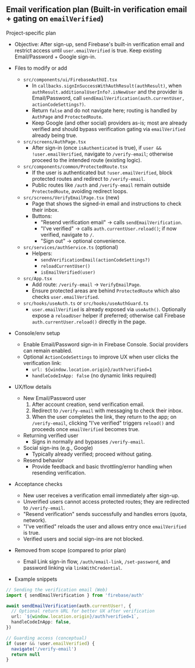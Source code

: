 ## Email verification plan (Built-in verification email + gating on `emailVerified`)

Project-specific plan

- Objective: After sign-up, send Firebase's built-in verification email and restrict access until `user.emailVerified` is true. Keep existing Email/Password + Google sign-in.

- Files to modify or add
  - `src/components/ui/FirebaseAuthUI.tsx`
    - In `callbacks.signInSuccessWithAuthResult(authResult)`, when `authResult.additionalUserInfo?.isNewUser` and the provider is Email/Password, call `sendEmailVerification(auth.currentUser, actionCodeSettings?)`.
    - Return `false` and do not navigate here; routing is handled by `AuthPage` and `ProtectedRoute`.
    - Keep Google (and other social) providers as-is; most are already verified and should bypass verification gating via `emailVerified` already being true.
  - `src/screens/AuthPage.tsx`
    - After sign-in (once `isAuthenticated` is true), if `user && !user.emailVerified`, navigate to `/verify-email`; otherwise proceed to the intended route (existing logic).
  - `src/components/common/ProtectedRoute.tsx`
    - If the user is authenticated but `!user.emailVerified`, block protected routes and redirect to `/verify-email`.
    - Public routes like `/auth` and `/verify-email` remain outside `ProtectedRoute`, avoiding redirect loops.
  - `src/screens/VerifyEmailPage.tsx` (new)
    - Page that shows the signed-in email and instructions to check their inbox.
    - Buttons:
      - "Resend verification email" → calls `sendEmailVerification`.
      - "I've verified" → calls `auth.currentUser.reload()`; if now verified, navigate to `/`.
      - "Sign out" → optional convenience.
  - `src/services/authService.ts` (optional)
    - Helpers:
      - `sendVerificationEmail(actionCodeSettings?)`
      - `reloadCurrentUser()`
      - `isEmailVerified(user)`
  - `src/App.tsx`
    - Add route: `/verify-email` → `VerifyEmailPage`.
    - Ensure protected areas are behind `ProtectedRoute` which also checks `user.emailVerified`.
  - `src/hooks/useAuth.ts` or `src/hooks/useAuthGuard.ts`
    - `user.emailVerified` is already exposed via `useAuth()`. Optionally expose a `reloadUser` helper if preferred; otherwise call Firebase `auth.currentUser.reload()` directly in the page.

- Console/env setup
  - Enable Email/Password sign-in in Firebase Console. Social providers can remain enabled.
  - Optional `ActionCodeSettings` to improve UX when user clicks the verification link:
    - `url: ${window.location.origin}/auth?verified=1`
    - `handleCodeInApp: false` (no dynamic links required)

- UX/flow details
  - New Email/Password user
    1. After account creation, send verification email.
    2. Redirect to `/verify-email` with messaging to check their inbox.
    3. When the user completes the link, they return to the app; on `/verify-email`, clicking "I've verified" triggers `reload()` and proceeds once `emailVerified` becomes true.
  - Returning verified user
    - Signs in normally and bypasses `/verify-email`.
  - Social sign-ins (e.g., Google)
    - Typically already verified; proceed without gating.
  - Resend behavior
    - Provide feedback and basic throttling/error handling when resending verification.

- Acceptance checks
  - New user receives a verification email immediately after sign-up.
  - Unverified users cannot access protected routes; they are redirected to `/verify-email`.
  - "Resend verification" sends successfully and handles errors (quota, network).
  - "I've verified" reloads the user and allows entry once `emailVerified` is true.
  - Verified users and social sign-ins are not blocked.

- Removed from scope (compared to prior plan)
  - Email Link sign-in flow, `/auth/email-link`, `/set-password`, and password linking via `linkWithCredential`.

- Example snippets

```ts
// Sending the verification email (Web)
import { sendEmailVerification } from 'firebase/auth'

await sendEmailVerification(auth.currentUser!, {
  // Optional return URL for better UX after verification
  url: `${window.location.origin}/auth?verified=1`,
  handleCodeInApp: false,
})
```

```ts
// Guarding access (conceptual)
if (user && !user.emailVerified) {
  navigate('/verify-email')
  return null
}
```
